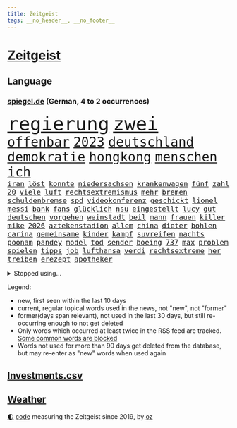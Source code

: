 ```yaml
---
title: Zeitgeist
tags: __no_header__, __no_footer__
---
```


# [Zeitgeist](https://oliz.io/zeitgeist/)

## Language

<h3><a href="https://www.spiegel.de" target="_blank">spiegel.de</a> (German, 4 to 2 occurrences)</h3>
<p style="font-family:monospace">
<span style="font-size:32pt"><a href="news_links.html#regierung" class="current">regierung</a></span>
<span style="font-size:32pt"><a href="news_links.html#zwei" class="current">zwei</a></span>
<br>
<span style="font-size:22pt"><a href="news_links.html#offenbar" class="current">offenbar</a></span>
<span style="font-size:22pt"><a href="news_links.html#2023" class="current">2023</a></span>
<span style="font-size:22pt"><a href="news_links.html#deutschland" class="current">deutschland</a></span>
<span style="font-size:22pt"><a href="news_links.html#demokratie" class="current">demokratie</a></span>
<span style="font-size:22pt"><a href="news_links.html#hongkong" class="current">hongkong</a></span>
<span style="font-size:22pt"><a href="news_links.html#menschen" class="current">menschen</a></span>
<span style="font-size:22pt"><a href="news_links.html#ich" class="current">ich</a></span>
<br>
<span style="font-size:12pt"><a href="news_links.html#iran" class="current">iran</a></span>
<span style="font-size:12pt"><a href="news_links.html#löst" class="current">löst</a></span>
<span style="font-size:12pt"><a href="news_links.html#konnte" class="current">konnte</a></span>
<span style="font-size:12pt"><a href="news_links.html#niedersachsen" class="current">niedersachsen</a></span>
<span style="font-size:12pt"><a href="news_links.html#krankenwagen" class="new">krankenwagen</a></span>
<span style="font-size:12pt"><a href="news_links.html#fünf" class="current">fünf</a></span>
<span style="font-size:12pt"><a href="news_links.html#zahl" class="current">zahl</a></span>
<span style="font-size:12pt"><a href="news_links.html#20" class="current">20</a></span>
<span style="font-size:12pt"><a href="news_links.html#viele" class="current">viele</a></span>
<span style="font-size:12pt"><a href="news_links.html#luft" class="current">luft</a></span>
<span style="font-size:12pt"><a href="news_links.html#rechtsextremismus" class="current">rechtsextremismus</a></span>
<span style="font-size:12pt"><a href="news_links.html#mehr" class="current">mehr</a></span>
<span style="font-size:12pt"><a href="news_links.html#bremen" class="current">bremen</a></span>
<span style="font-size:12pt"><a href="news_links.html#schuldenbremse" class="current">schuldenbremse</a></span>
<span style="font-size:12pt"><a href="news_links.html#spd" class="current">spd</a></span>
<span style="font-size:12pt"><a href="news_links.html#videokonferenz" class="new">videokonferenz</a></span>
<span style="font-size:12pt"><a href="news_links.html#geschickt" class="current">geschickt</a></span>
<span style="font-size:12pt"><a href="news_links.html#lionel" class="current">lionel</a></span>
<span style="font-size:12pt"><a href="news_links.html#messi" class="current">messi</a></span>
<span style="font-size:12pt"><a href="news_links.html#bank" class="current">bank</a></span>
<span style="font-size:12pt"><a href="news_links.html#fans" class="current">fans</a></span>
<span style="font-size:12pt"><a href="news_links.html#glücklich" class="current">glücklich</a></span>
<span style="font-size:12pt"><a href="news_links.html#nsu" class="new">nsu</a></span>
<span style="font-size:12pt"><a href="news_links.html#eingestellt" class="current">eingestellt</a></span>
<span style="font-size:12pt"><a href="news_links.html#lucy" class="new">lucy</a></span>
<span style="font-size:12pt"><a href="news_links.html#gut" class="current">gut</a></span>
<span style="font-size:12pt"><a href="news_links.html#deutschen" class="current">deutschen</a></span>
<span style="font-size:12pt"><a href="news_links.html#vorgehen" class="current">vorgehen</a></span>
<span style="font-size:12pt"><a href="news_links.html#weinstadt" class="new">weinstadt</a></span>
<span style="font-size:12pt"><a href="news_links.html#beil" class="new">beil</a></span>
<span style="font-size:12pt"><a href="news_links.html#mann" class="current">mann</a></span>
<span style="font-size:12pt"><a href="news_links.html#frauen" class="current">frauen</a></span>
<span style="font-size:12pt"><a href="news_links.html#killer" class="current">killer</a></span>
<span style="font-size:12pt"><a href="news_links.html#mike" class="current">mike</a></span>
<span style="font-size:12pt"><a href="news_links.html#2026" class="current">2026</a></span>
<span style="font-size:12pt"><a href="news_links.html#aztekenstadion" class="new">aztekenstadion</a></span>
<span style="font-size:12pt"><a href="news_links.html#allem" class="current">allem</a></span>
<span style="font-size:12pt"><a href="news_links.html#china" class="current">china</a></span>
<span style="font-size:12pt"><a href="news_links.html#dieter" class="new">dieter</a></span>
<span style="font-size:12pt"><a href="news_links.html#bohlen" class="new">bohlen</a></span>
<span style="font-size:12pt"><a href="news_links.html#carina" class="new">carina</a></span>
<span style="font-size:12pt"><a href="news_links.html#gemeinsame" class="current">gemeinsame</a></span>
<span style="font-size:12pt"><a href="news_links.html#kinder" class="current">kinder</a></span>
<span style="font-size:12pt"><a href="news_links.html#kampf" class="current">kampf</a></span>
<span style="font-size:12pt"><a href="news_links.html#suvreifen" class="new">suvreifen</a></span>
<span style="font-size:12pt"><a href="news_links.html#nachts" class="current">nachts</a></span>
<span style="font-size:12pt"><a href="news_links.html#poonam" class="new">poonam</a></span>
<span style="font-size:12pt"><a href="news_links.html#pandey" class="new">pandey</a></span>
<span style="font-size:12pt"><a href="news_links.html#model" class="current">model</a></span>
<span style="font-size:12pt"><a href="news_links.html#tod" class="current">tod</a></span>
<span style="font-size:12pt"><a href="news_links.html#sender" class="current">sender</a></span>
<span style="font-size:12pt"><a href="news_links.html#boeing" class="current">boeing</a></span>
<span style="font-size:12pt"><a href="news_links.html#737" class="current">737</a></span>
<span style="font-size:12pt"><a href="news_links.html#max" class="current">max</a></span>
<span style="font-size:12pt"><a href="news_links.html#problem" class="current">problem</a></span>
<span style="font-size:12pt"><a href="news_links.html#spielen" class="current">spielen</a></span>
<span style="font-size:12pt"><a href="news_links.html#tipps" class="current">tipps</a></span>
<span style="font-size:12pt"><a href="news_links.html#job" class="current">job</a></span>
<span style="font-size:12pt"><a href="news_links.html#lufthansa" class="current">lufthansa</a></span>
<span style="font-size:12pt"><a href="news_links.html#verdi" class="current">verdi</a></span>
<span style="font-size:12pt"><a href="news_links.html#rechtsextreme" class="current">rechtsextreme</a></span>
<span style="font-size:12pt"><a href="news_links.html#her" class="current">her</a></span>
<span style="font-size:12pt"><a href="news_links.html#treiben" class="current">treiben</a></span>
<span style="font-size:12pt"><a href="news_links.html#erezept" class="current">erezept</a></span>
<span style="font-size:12pt"><a href="news_links.html#apotheker" class="new">apotheker</a></span>
</p>
<details>
<summary>Stopped using...</summary>
<p class="former" style="font-size:12pt">
belarus(1202) senat(1201) beobachten(1200) energien(1200) myanmar(1200) sekunden(1200) bücher(1199) griechenland(1199) infektionen(1199) kabinett(1199) krankenhäusern(1199) monatelang(1199) warnung(1199) anne(1198) mordes(1198) diktator(1197) hinterlassen(1197) künftigen(1197) riss(1197) coronakrise(1196) schoss(1196) stets(1196) xi(1196) alpen(1195) geboren(1195) illegale(1195) ließen(1195) quartal(1195) verraten(1195) 17(1194) amsterdam(1194) beispielen(1194) belarussische(1194) blicken(1194) botschaften(1194) kolumnist(1194) kraftvoll(1194) neuem(1194) unbekannten(1194) zuversicht(1194) afrika(1193) bull(1193) red(1193) sicherte(1193) dementiert(1192) erlitten(1192) litauen(1192) verlierer(1192) zuge(1192) befürchten(1191) digitalisierung(1191) geriet(1191) gewaltige(1191) hotel(1191) material(1191) positive(1191) siegte(1191) still(1191) bewährungsstrafe(1190) körperverletzung(1190) lastwagen(1190) sexueller(1190) szenen(1190) tests(1190) wirtschaftsministerium(1190) zivilisten(1190) 400(1189) design(1189) gebrochen(1189) homeoffice(1189) lobt(1189) tschechien(1189) aktuell(1188) begann(1188) informationen(1188) kostet(1188) stürmer(1188) who(1188) 31(1187) historische(1187) langen(1187) weltwirtschaft(1187) hotels(1186) leid(1186) bürgermeisterin(1185) börse(1184) mieter(1184) schicken(1184) verbessert(1184) feuerwehrleute(1183) kontakte(1183) pflanzen(1183) satz(1183) tür(1183) verspielt(1183) fortgesetzt(1182) jüngere(1182) mangel(1182) überholt(1182) küstenwache(1180) staffel(1178) zerstören(1178) affäre(1177) dran(1177) ebenso(1176) eigenes(1174) steffen(1174) taliban(1174) monats(1173) prognose(1172) spiegelumfrage(1172) kokain(1171) vorgänger(1170) rollt(1169) training(1168) erstochen(1167) karten(1167) ausgesetzt(1166) sportler(1162) retter(1161) afrikas(1154) kontert(1143) ausgetragen(1138) sachen(1120) berichtete(1105) niederländer(1092) belästigung(1071) orte(1037) politikern(1030) rumänien(1012) waldbrände(969) videoaufnahmen(957) ausbildung(956) flohen(955) serbien(953) 72(919) inszenieren(904) landsleute(903) flut(900) gesund(899) 120(894) zerstörten(892) börsen(872) schlafen(866) world(865) preiserhöhungen(863) getöteten(857) dokumentiert(839) rosa(810) hals(808) roth(801) bekannteste(800) härte(799) museen(779) stephen(775) sank(772) brennt(765) geschah(748) symbol(748) propaganda(746) verpflichtung(746) hinzu(744) explosionen(732) match(732) bonn(729) lohnen(716) 49(711) gastbeitrag(711) verantwortlichen(701) abseits(697) fluss(691) sklaverei(683) empfang(676) baustelle(674) kriegsverbrechen(672) finnische(671) eingetroffen(670) messerattacke(663) günstige(661) beben(658) fox(657) vermisster(632) ufer(630) verhängnis(623) harter(618) erfurt(616) trocken(613) unterlag(613) 8(606) anwältin(598) 110(595) jugendlicher(589) joshua(586) zulassung(581) älter(568) verstoßen(566) 16jähriger(565) entfernen(564) extra(562) image(562) islamisten(557) olympiasieger(555) legal(551) toilette(549) zuhause(549) freispruch(545) chinesen(544) innenstadt(544) umweltschützer(539) geheime(538) zivile(532) führten(531) flüssen(524) raten(523) grab(520) pleiten(520) wunderbar(518) amerikanischer(515) gott(515) sicherer(515) ukrainerusslandnews(515) menschheit(514) farben(509) verstöße(504) gerechtfertigt(503) ereignet(496) dunkle(493) feierten(490) branchen(486) schwächt(479) zimmer(479) eingeschaltet(478) dokumentieren(477) kompliziert(472) niederlagen(472) besatzung(471) belege(464) knappe(463) schmeckt(461) schauplatz(458) deuten(456) taucher(451) schwarzer(446) überzeugte(443) aussichten(436) spielzeug(436) pistole(430) reichlich(427) adolf(425) gedroht(415) wein(408) mexikanischen(403) abhilfe(398) sprint(398) fachkräften(396) tourismus(394) überstanden(393) freunden(391) überschritten(391) leblos(388) nizza(386) kulturstaatsministerin(383) venedig(383) kongo(382) veränderte(381) umstrittener(378) nannte(377) passanten(376) interessante(375) flasche(371) statistik(371) minderjährige(370) sachsens(370) erleidet(368) junta(365) wasserstoff(365) übungen(364) rivale(363) gemessen(362) befasst(359) fahrbahn(356) republikanische(355) steigert(355) weimar(353) gravierende(351) inseln(351) günstigen(349) gedemütigt(347) schweres(345) generäle(343) unruhe(342) anderswo(340) 46(339) karin(336) tauschen(335) 130(332) coup(332) geschnappt(331) außergewöhnlich(328) berlinkreuzberg(326) kommentare(326) rivalen(326) uhren(325) warnte(324) verstoß(320) norditalien(315) verkäufer(315) kreuz(312) betreiben(311) fließen(310) verstand(310) 15jährigen(309) leuchten(307) hollywoodstar(306) wach(306) erwarteten(304) bier(303) hellt(303) ebrahim(301) wanderer(301) überwunden(301) hohes(300) flop(299) bundesligist(298) elbe(297) radsport(297) erschaffen(294) hauseigentümer(294) geflüchtet(293) pool(293) überflutungen(293) wrack(292) gefangen(291) li(291) hakenkreuze(290) höhenflug(290) glas(288) 13jährige(287) prosieben(284) veröffentlichte(282) drohte(281) feierlichkeiten(276) flüchtende(275) gemälde(275) klares(274) kuss(274) solaranlagen(274) keinerlei(273) sichere(273) aufschwung(272) basketballer(272) erwartete(272) heimatstadt(271) prämien(271) intensivstation(270) trümmerfeld(270) alarmbereitschaft(269) urlauber(268) unterschiedlichen(267) versuchter(267) eingeschlagen(266) ausgehen(263) 13jähriger(261) trikot(261) christopher(260) optimismus(260) überfahren(260) buchen(259) höchststand(259) spektakulär(258) explodiert(255) evakuierungen(254) mühe(253) nötigen(251) ken(250) traurige(250) fossile(247) beschleunigen(246) raisi(245) gewürdigt(244) branchenverband(243) schiffen(243) zwischendurch(241) drohnenangriffe(240) überflutete(237) schlagabtausch(236) bestritten(235) einwanderung(234) achtjährige(232) blicke(231) mobilität(231) wärme(229) qualifiziert(227) scott(227) website(227) spielerin(226) verweis(226) cool(225) saudische(225) hitzewellen(224) gesamtführung(223) leichte(222) primož(222) roglič(222) elend(221) gasspeicher(221) passende(221) budget(219) familienvater(218) frühestens(218) gelte(218) unfallort(218) bremse(217) politologe(217) älterer(217) reiner(215) jeweils(213) überprüft(212) festgestellt(211) anschluss(210) lagern(210) gespült(209) obersten(209) philosoph(209) bunter(207) schadens(207) polizeigewahrsam(205) schleppend(205) plakate(203) steve(203) auswahl(202) kuriosen(202) hergestellt(201) seenot(201) fällig(199) spaghetti(198) speziellen(198) warnungen(198) ärmelkanal(198) entsprechend(197) geeignet(197) gutem(197) jemanden(197) schlichten(197) dunkelsten(196) eindringen(196) selbstoptimierung(194) verkaufte(190) beigesetzt(188) leuchtet(185) stockt(185) verdankt(185) bodensee(184) clemens(184) überschwemmt(184) üppige(184) leitartikel(183) zweitgrößten(183) geklettert(182) klassische(182) exkanzlerin(180) tagessieg(178) belästigungen(177) brandmauer(177) palästinensische(176) behrens(175) sicherheitsmaßnahmen(175) skurriler(175) führungswechsel(173) geflohen(173) vollen(173) immobilienmarkt(172) nächster(171) stritten(170) butter(169) psyche(169) überweisen(169) instagrampost(168) argentinier(167) belohnt(167) pyrotechnik(166) gefährliches(163) gezündet(163) liebeskummer(163) metern(163) erschweren(161) debütant(159) lehnte(159) vorhersagen(159) widersprüchliche(159) genossen(158) küsten(158) algerien(156) entwicklungshilfe(156) militärjunta(156) monatelange(156) ernten(155) repression(155) überstunden(155) geschätzt(154) mysteriösen(154) thesen(154) fahrschein(153) patientinnen(153) bestens(152) dauerte(152) flügel(152) lotto(152) überqueren(152) besuchte(151) fußballerin(151) matsch(151) gallant(150) rassismusvorwürfe(150) antonio(149) freilassen(149) grausame(149) rutschte(149) hausarrest(148) konjunkturflaute(148) passau(147) raumfahrer(147) exklusiven(146) redakteurinnen(146) bedeutende(144) beispiellosen(144) stieß(143) vorstände(142) 1989(141) allgäuer(141) flüsse(140) arbeitskräftemangel(139) bürgerinnen(139) gamer(138) hühner(138) nowitzki(137) publikums(137) sekt(137) bedauert(136) erreichten(136) sicherungsverwahrung(136) technisch(136) knacken(135) zypern(135) generalbundesanwalt(134) neubauten(134) arbeitszeiterfassung(133) checker(133) johann(133) rki(133) tobi(133) usbundesstaaten(133) überlegt(133) sperrte(132) rufe(131) schusswaffenangriff(131) uswahl(130) weltmeistertitel(130) besserung(129) disziplin(129) schwester(129) thiel(129) ausgeweitet(128) kassel(128) gleicht(127) traurigen(127) beschwert(126) bundesfinanzminister(126) explodierte(126) nötige(126) kernkraftwerke(125) antisemitischen(123) autounfall(122) rsv(122) überraschungen(122) königspaar(121) rage(121) spielfilm(121) glänzt(120) kapitolsturm(120) wagnerbrüder(120) glasfaser(119) polizeiwache(119) verspielte(119) überrumpelt(119) engländer(118) klischee(118) absolvierte(117) serbiens(117) wankt(117) jubiläum(116) streamen(115) entertainment(114) verdrängt(114) kürt(113) perfides(113) kimmich(112) völkerrecht(112) aufgebrochen(111) dankbar(111) denver(111) hartnäckig(111) musical(111) roll(111) mehrmals(110) kritikerin(109) halfen(108) millionensumme(108) uskongress(108) älterwerden(108) 54jähriger(107) spurlos(107) whisky(107) sonnen(106) verbrennungen(106) längerem(105) salman(105) seeblockade(105) geiger(104) naomi(104) produktionsfirma(104) frauenquote(103) handynetz(103) kanadier(103) pflegte(103) hilfsgüter(101) südchinesischen(101) enormen(99) euasylreform(99) hackerangriff(99) insektensterben(99) lenkt(99) milwaukee(99) schafften(99) 41jährige(97) 67jährige(97) blinder(97) dienstälteste(97) flieht(97) fähigkeiten(97) gerechnet(97) knappen(97) 235(96) belgrad(96) kochinstitut(96) haftbefehle(95) ukrainehilfen(95) attentat(94) befanden(94) galatasaray(94) genötigt(94) klassischen(94) preisbremsen(94) ausfälle(92) jüngster(92) arzttermine(91) bettwanzen(91) stimmte(91) absicht(90) angerufen(90) augenmerk(90) bauten(90) champagner(90) chrupalla(90) dividenden(90) gerätselt(90) gesteuert(90) komponente(90) terzić(90) tino(90) überspringt(90) anspannung(89) borahansgrohe(89) einsätzen(89) girosieger(89) glänzend(89) kriegen(89) leistete(89) waffenverbot(89) erdstößen(88) erkenntnis(88) ernähren(88) inselkette(88) kommissarin(88) landesweit(88) rock(88) totale(88) verhaftungen(88) größenwahn(87) höchster(87) pragmatismus(87) spielberg(87) weiterem(87) diplomatie(86) fahrwerk(86) niedergelassenen(86) umfang(86) 1100(85) pegel(85) rechtfertigung(85) solidarisierte(85) afghanischen(84) gezählt(84) reisebranche(84) thronfolger(84) 45000(83) ausreisen(83) produzenten(83) reisegruppen(83) sky(83) unvollendete(83) dreistellige(82) horrorszenen(82) kriegsschäden(82) sofia(82) beteuert(81) hamaskommandeur(81) maren(81) sommerspiele(81) ssv(81) terrororganisation(81) verlusten(81) erlangen(80) overtourism(80) zärtlichkeit(80) zölle(80) anwohnern(79) bosse(79) heiligabend(79) strommarkt(79) zugesetzt(79) awdijiwka(78) kilo(78) nachbar(78) solidarisieren(78) steuerte(78) aufmachen(77) aufrüstung(77) bereiten(77) gezerrt(77) tödliches(77) architekt(76) bulgariens(76) eingedrungen(76) enthält(76) herbe(76) israelgazanews(76) vegan(76) afghanen(75) afghaninnen(75) funken(75) grünenabgeordnete(75) inspiration(75) israelisches(75) molotowcocktails(75) raab(75) state(75) bridge(74) bundeskanzlers(74) freundes(74) greifswald(74) konditionen(74) praxen(74) rushdie(74) universitäten(74) zerstörungen(74) reuter(73) tunnelsystem(73) abhanden(72) attraktiver(72) führerscheinprüfung(72) nikola(72) oberstdorf(72) qualitäten(72) bakterium(71) strategien(71) basketballfans(70) dauereinsatz(70) hilfslieferungen(70) kriselnde(70) lucas(70) türkischer(70) zusätzliches(70) auflöst(69) briefträger(69) planungsbeschleunigung(69) akte(68) kritischer(68) sonderregel(68) kindliche(67) aufzeichnungen(66) eintreten(66) feuerwerk(66) kommissar(66) kulturminister(66) meinungen(66) vorräte(66) zahlreicher(66) kiboom(65) lothar(65) barbara(64) durchbricht(64) facht(64) jobwechsel(64) maine(64) mccann(64) nbasaison(64) polizeipräsidentin(64) prangen(64) rekordverdächtiges(64) siegtor(64) slowik(64) stühle(64) verpackungsmüll(64) 2002(63) 28jährige(63) 29jähriger(63) amateurvideos(63) bombardements(63) gestein(63) myanmars(63) shitstorm(63) vorüber(63) friedlich(62) gebäudes(62) kampfdrohnen(62) kanzlerkandidatur(62) pfand(62) websites(62) wohnkosten(62) henning(61) matthew(61) murks(61) perry(61) ukrainehilfe(61) ukrainern(61) umgestaltet(61) unglücklich(61) wecken(61) abwärts(60) arbeitsrecht(60) ballon(60) eröffnete(60) häme(60) jedermann(60) mühsam(60) werbefrei(60) 19jährige(59) 240(59) bewacht(59) economist(59) elbtowers(59) kasachstan(59) mangelndes(59) spionagesatelliten(59) stünde(59) ware(59) zeitgemäß(59) 218(58) flüchtlingsdebatte(58) nuklearwaffen(58) uspräsidentenwahl(58) wegfallen(58) freundliche(57) veränderung(57) wertvollste(57) ausländer(56) banner(56) benkos(56) lennon(56) vertretungen(56) antibiotika(55) doppelte(55) immobilienkäufer(55) stromer(55) verschicken(55) allermeisten(54) gil(54) kassenpatienten(54) prämie(54) staatsaffäre(54) akteuren(53) bundespolitik(53) gerüstet(53) grau(53) risotto(53) weihnachtsfeiertage(53) boomende(52) definition(52) erdgasspeicher(52) kampfeinsatz(52) reanimation(52) tatorten(52) überlastung(52) erschütterungen(51) vorlagen(51) wachsamkeit(51) altenheim(50) eier(50) empire(50) konfetti(50) muhammad(50) weitverbreiteten(50) düsterer(49) einsame(49) gießen(49) gratis(49) stichwaffe(49) xvi(49) emilia(48) schiffswrack(48) siegerin(48) traditionelle(48) vermehren(48) weins(48) albanischen(47) beugen(47) elektroautobauer(47) energieinfrastruktur(47) geheimnisse(47) genozid(47) hamaszentrale(47) indiana(47) abgekommen(46) basketballspiel(46) flugzeugunglück(46) frachters(46) frachtschiff(46) klimaproteste(46) liberia(46) steigender(46) zerbröselt(46) zugreifen(46) zuschauen(46) 84(45) bundestags(45) gesunkenen(45) großzügig(45) kündigungen(45) personalwechsel(45) routen(45) abschiedsbrief(44) angespült(44) eingelöst(44) giffey(44) kopfschmerzen(44) polnischer(44) vorjahren(44) übelkeit(44) bedrohliche(43) clarke(43) kapitän(43) kriegsgebiet(43) ladens(43) nachkriegsordnung(43) ordnen(43) sagenhafte(43) timing(43) bestraft(42) freundlich(42) küstenstreifen(42) projekten(42) ultimatum(42) verächtlich(42) foren(41) gottschalks(41) kalabrien(41) knallt(41) magnetschwebebahnen(41) paula(41) polarkreis(41) radikalisiert(41) denkwürdigsten(40) texten(40) vinylplatten(40) bewiesen(39) cdufraktion(39) erschoss(39) fortpflanzung(39) irrational(39) königsblauen(39) milder(39) zurückgekehrt(39) autoritäre(38) bekenntnis(38) bewohnern(38) dwd(38) gucci(38) kommunalwahl(38) nannten(38) pizza(38) räume(38) rücksicht(38) spannendes(38) braisazbouchet(37) fehltage(37) justine(37) prostitution(37) verließ(37) wenigsten(37) flüchtlingstrecks(36) langwierige(36) passagen(36) passagiermaschine(36) pisregierung(36) rückschläge(36) starkem(36) straftäter(36) stralsund(36) umsatzplus(36) einzog(35) klimapolitisch(35) rückläufig(35) touchscreens(35) unerträglich(35) werbecookies(35) wird's(35) empfänger(34) hochrangiger(34) läden(34) nervige(34) seltenheit(34) urteile(34) welch(34) 25jähriger(33) regierender(33) shirin(33) vergleichsweise(33) abschlüsse(32) blutiger(32) genauen(32) herzschmerz(32) mitsamt(32) raymond(32) titelkandidaten(32) bushaltestelle(31) suchtforscher(31) unwahrscheinlich(31) bahntunnel(30) bürgergelds(30) effektive(30) finanzen(30) hintergründen(30) investment(30) ladesäule(30) marburg(30) schusswunden(30) anarchie(29) bootsmigranten(29) cookies(29) kissinger(29) weihnachtsbaum(29) zerfällt(29) zuversichtlich(29) beeindruckte(28) klublegende(28) schatz(28) zeitdruck(28) clark(27) dienstwagen(27) erinnerung(27) flirren(27) geschäftsmodelle(27) stationen(27) 63jähriger(26) betrachtung(26) erhöhter(26) getränk(26) lego(26) lesern(26) strompreisen(26) arbeitgebern(25) hauptinsel(25) permanent(25) thorsten(25) antritt(24) böllerverbot(24) dinner(24) grundgesetzänderung(24) rettungsversuche(24) schicksalsjahr(24) bauernverband(23) ermittlungsverfahren(23) inspirieren(23) silvesterfeuerwerk(23) zögert(23) blank(22) machtwechsel(22) schmuckstück(22) signainsolvenz(22) spielende(22) wesentliche(22) bauernvertreter(21) highlights(21) influenza(21) kyivstar(21) ködert(21) malte(21) massenkarambolage(21) topform(21) zufälle(21) überragende(21) bildgenerator(20) dartswm(20) drach(20) erledigt(20) füllen(20) ginge(20) reemtsmaentführer(20) tarife(20) edin(19) ethan(19) gefährde(19) jacksonville(19) jaguars(19) randalierer(19) tierische(19) abende(18) anwendung(18) geleitet(18) gleichgeschlechtlicher(18) halt(18) regnet(18) schaffe(18) segnung(18) senats(18) boerne(17) finnlands(17) getötetem(17) homosexueller(17) raubüberfällen(17) segnungen(17) superfoods(17) aufstellung(16) containerschiff(16) kameramann(16) titelkandidat(16) anschlagspläne(15) belastungen(15) berufsalltag(15) paulis(15) ausläuft(14) gewehrt(14) ikea(14) jahrespressekonferenz(14) rumäniens(14) skilangläuferin(14) spiegelleserinnen(14) tagelangem(14) bengvir(13) nahles(13) ogc(13) plottwists(13) provinzen(13) ruhestätte(13) 1997(12) ally(12) bootsunglück(12) demenzdorf(12) festtagen(12) pally(12) touren(12) dauerregen(11) della(11) entführungen(11) gruber(11) hochwasserlage(11) neuerliche(11) passte(11) wahlzettel(11)
</p>
</details>
<p>Legend:
<ul>
<li><span class="new">new</span>, first seen within the last 10 days</li>
<li><span class="current">current</span>, regular topical words used in the news, not "new", not "former"</li>
<li><span class="former">former(days span relevant)</span>, not used in the last 30 days, but still re-occurring enough to not get deleted</li>
<li>Only words which occurred at least twice in the RSS feed are tracked. <a href="language/filters.py">Some common words are blocked</a></li>
<li>Words not used for more than 90 days get deleted from the database, but may re-enter as "new" words when used again</li>
</ul>
</p>

## [Investments](investments.html)[.csv](investments.csv)

## [Weather](weather.html)

<footer>
<a href="javascript:toggleTheme()" class="nav">🌓</a>
<a href="https://github.com/ooz/zeitgeist">code</a> measuring the Zeitgeist since 2019, by <a href="https://oliz.io">oz</a>
</footer>
